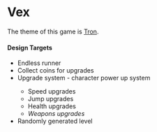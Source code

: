 Vex
===

<p>The theme of this game is <a href="http://en.wikipedia.org/wiki/Tron">Tron</a>.

<h4>Design Targets</h4>
  <ul>
    <li>Endless runner</li>
    <li>Collect coins for upgrades</li>
    <li>Upgrade system - character power up system</li>
    <ul> 
      <li>Speed upgrades</li>
      <li>Jump upgrades</li>
      <li>Health upgrades</li>
      <li><i>Weapons upgrades</i></li>
    </ul>
    <li>Randomly generated level</li>
  </ul>
